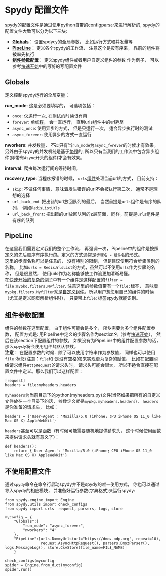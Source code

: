 # Spydy 配置文件
spydy的配置文件是通过使用python自带的[configparser](https://docs.python.org/zh-cn/3.7/library/configparser.html)来进行解析的,  spydy的配置文件大致可以分为以下三块:

- **[Globals](#globals)**： 设置spdydy的全局参数， 比如运行方式和并发量等
- **[PipeLine](#pipeline)**： 定义各个spydy的工作流， 注意这个是按有序来， 靠前的组件将被率先执行
- **[组件参数配置](#组件参数配置)**：  定义spydy组件或者用户自定义组件的参数
作为例子， 可以参考[快速开始](quickstart.md)中的写好的写配置文件

## Globals
定义控制spydy运行的全局变量：

**run_mode**: 这是必须要填写的， 可选项包括：

- `once`:  仅运行一次, 在测试的时候很有用
- `forever`: 单线程， 会一直运行， 直到urls组件中的url耗尽
- `async_once`: 使用异步的方式， 但是只运行一次， 适合异步执行时的测试
- `async_forever`: 使用异步的方式一直运行

**nworkers**: 并发数量， 不过只有当`run_mode`为`async_forever`的时候才有效果。另外由于spydy的并发机制是基于[协程](https://docs.python.org/zh-cn/3/library/asyncio-task.html)的, 所以只有当我们的工作流中包含异步组件(即带有`Async`开头的组件)才会有效果。


**interval**: 爬虫每次运行间的等待时间。  

**recovery_type**: 当程序报错的时候， `urls`[组件](components.md)处理当前url的方式， 目前支持：

 - `skip`: 不做任何事情， 意味着发生错误的url不会被执行第二次， 通常不是理想的选择
 - `url_back_end`: 把出错的url放回队列的最后， 当然前提是`urls`组件是有序的队列， 例如`RedisListUrls`
 - `url_back_front`: 把出错的url放回队列的z最前面， 同样，前提是`urls`组件是有序的队列


## PipeLine
在这里我们需要定义我们的整个工作流， 再强调一次， Pipeline中的组件是按照定义的先后顺序有序执行的。定义的方式通常是`步骤名 = 组件名`的形式。  
这里的步骤名称可以是任意的， 没有特别的限制， 但是建议使用符合步骤类别的名称， 比如`urls = RedisUrlsList`的方式，虽然可以不使用`urls`作为步骤的名称， 但是很显然， 使用urls作为名称能够使工作流更加清晰易懂。  
在[快速开始的复杂的例子](quickstart.md/#复杂一点的例子)中有一个组件是这样配置的`filter = file:mypkg.filters.Myfilter`, 注意这里的参数值带有一个`file:`标签， 意味着`mypkg.filters.Myfilter`就是[自定义组件](customer_component.md)。所以用户想使用自己的组件的时候（尤其是定义网页解析组件时）， 只要带上`file:`标签spydy就能识别。

## 组件参数配置
组件的参数在这里配置， 由于组件可能会是多个， 所以需要为多个组件配置参数， 配置方式是: 用Pipeline中定义的步骤名作为section名（参考[快速开始](quickstart.md)）， 然后在该section下配置组件的参数， 如果没有为PipeLine中的组件配置参数的话， 那么spydy将会使用组件的默认参数。  
**注意**：
  在配置参数的时候，除了可以使用字符串作为参数值， 同样也可以使用`file:`标签(注意：`file`和`:`是没有空格的)来实现更为复杂的赋值， 比如在配置网络请求组件`HttpRequest`的请求头时， 请求头可能会很大， 所以不适合直接在配置文件中定义。那么我们可以这样配置：
```
[request]
headers = file:myheaders.headers
```
`myheaders`为当前目录下的python(myheaders.py)文件(当然如果把所有的自定义文件放在一个目录下的话， 参数定义就是`mypkg.myheaders.headers`)， `headers`是你准备的请求头， 比如：
```
headers = {'User-Agent': 'Mozilla/5.0 (iPhone; CPU iPhone OS 11_0 like Mac OS X) AppleWebKit'}
```

`headers`甚至可以是函数（有时候可能需要随机地提供请求头， 这个时候使用函数来提供请求头就有意义了）：
```
def headers():
    return {'User-Agent': 'Mozilla/5.0 (iPhone; CPU iPhone OS 11_0 like Mac OS X) AppleWebKit'}
```


## 不使用配置文件
通过`spydy`命令在命令行启动spydy并不是spydy的唯一使用方式， 你也可以通过导入spydy的相应模块， 并准备好运行参数(字典格式)来运行spydy:

```
from spydy.engine import Engine
from spydy.utils import check_configs
from spydy import urls, request, parsers, logs, store

myconfig = {
    "Globals":{
        "run_mode": "async_forever",
        "nworkers": "4"
    },
    "PipeLine":[urls.DummyUrls(url="https://dmoz-odp.org", repeat=10),
                request.AsyncHttpRequest(), parsers.DmozParser(), logs.MessageLog(), store.CsvStore(file_name=FILE_NAME)]
    }

chech_configs(myconfig)
spider = Engine.from_dict(myconfig)
spider.run()
```






